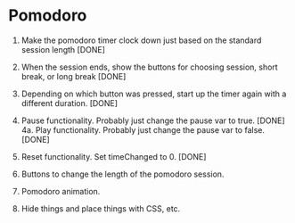 # Pomodoro

1. Make the pomodoro timer clock down just based on the standard session length [DONE] 
2. When the session ends, show the buttons for choosing session, short break, or long break [DONE] 
3. Depending on which button was pressed, start up the timer again with a different duration. [DONE] 
4. Pause functionality. Probably just change the  pause var to true. [DONE] 
4a. Play functionality. Probably just change the pause var to false. [DONE] 
5. Reset functionality. Set timeChanged to 0. [DONE] 
6. Buttons to change the length of the pomodoro session. 

7. Pomodoro animation. 
8. Hide things and place things with CSS, etc. 
